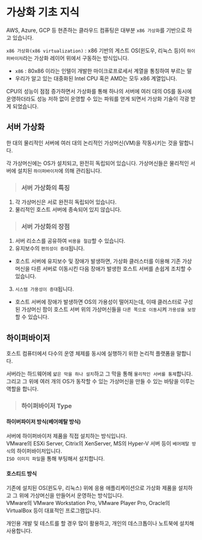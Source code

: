 # 가상화 기초 지식

AWS, Azure, GCP 등 현존하는 클라우드 컴퓨팅은 대부분 `x86 가상화`를 기반으로 하고 있습니다.

`x86 가상화(x86 virtualization)` : x86 기반의 게스트 OS(윈도우, 리눅스 등)이 `하이퍼바이저`라는 가상화 레이어 위에서 구동하는 방식입니다.
* `x86` : 80x86 이라는 인텔이 개발한 마이크로프로세서 계열을 통칭하여 부르는 말
* 우리가 알고 있는 대중화된 Intel CPU 혹은 AMD는 모두 x86 계열입니다.

CPU의 성능이 점점 증가하면서 가상화를 통해 하나의 서버에 여러 대의 OS를 동시에 운영하더라도 성능 저하 없이 운영할 수 있는 파워를 얻게 되면서 가상화 기술이 각광 받게 되었습니다.

## 서버 가상화

한 대의 물리적인 서버에 여러 대의 논리적인 가상머신(VM)을 작동시키는 것을 말합니다.

각 가상머신에는 OS가 설치되고, 완전히 독립되어 있습니다. 가상머신들은 물리적인 서버에 설치된 `하이퍼바이저`에 의해 관리됩니다.

> <h3>서버 가상화의 특징</h3>

1. 각 가상머신은 서로 완전히 독립되어 있습니다.
2. 물리적인 호스트 서버에 종속되어 있지 않습니다.

> <h3>서버 가상화의 장점</h3>

1. 서버 리소스를 공유하여 `비용을 절감`할 수 있습니다.
2. 유지보수의 `편의성이 증대`됩니다.   
* 호스트 서버에 유지보수 및 장애가 발생하면, 가상화 클러스터를 이용해 기존 가상머신을 다른 서버로 이동시킨 다음 장애가 발생한 호스트 서버를 손쉽게 조치할 수 있습니다.
3. `시스템 가용성이 증대`됩니다.   
* 호스트 서버에 장애가 발생하면 OS의 가용성이 떨어지는데, 이때 클러스터로 구성된 가상머신 팜이 호스트 서버 위의 가상머신들을 `다른 쪽으로 이동`시켜 `가용성을 보장`할 수 있습니다.

## 하이퍼바이저

호스트 컴퓨터에서 다수의 운영 체제를 동시에 실행하기 위한 논리적 플랫폼을 말합니다.

서버라는 하드웨어에 `얇은 막을 하나 설치`하고 그 막을 통해 `물리적인 서버를 통제`합니다.   
그리고 그 위에 여러 개의 OS가 동작할 수 있는 가상머신을 만들 수 있는 바탕을 이루는 역할을 합니다.

> <h3>하이퍼바이저 Type</h3>

#### 하이버파이저 방식(베어메탈 방식)

서버에 하이퍼바이저 제품을 직접 설치하는 방식입니다.   
VMware의 ESXi Server, Citrix의 XenServer, MS의 Hyper-V 서버 등이 `베어메탈 방식`의 하이퍼바이저입니다.   
`ISO 이미지 파일`을 통해 부팅해서 설치합니다.

#### 호스티드 방식

기존에 설치된 OS(윈도우, 리눅스) 위에 응용 애플리케이션으로 가상화 제품을 설치하고 그 위에 가상머신을 만들어서 운영하는 방식입니다.   
VMware의 VMware Workstation Pro, VMware Player Pro, Oracle의 VirtualBox 등이 대표적인 프로그램입니다.

개인용 개발 및 테스트를 할 경우 많이 활용하고, 개인의 데스크톱이나 노트북에 설치해 사용합니다.




